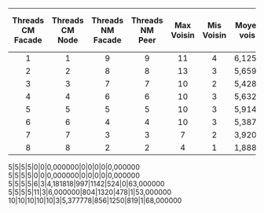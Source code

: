 Threads CM Facade|Threads CM Node|Threads NM Facade|Threads NM Peer|Max Voisin|Mis Voisin|Moyenne voisins|Requettes rate|Requette Trouvee (find)|Temps Req max (ms)|Temps Req min (ms)|Temps moyen (ms)
:---:|:---:|:---:|:---:|:---:|:---:|:---:|:---:|:---:|:---:|:---:|:---:
1|1|9|9|11|4|6,125000|711|1424|1305|1|110,000000
2|2|8|8|13|3|5,659574|788|1319|666|0|76,000000
3|3|7|7|10|2|5,428571|739|1434|398|1|68,000000
4|4|6|6|10|3|5,632653|864|1238|720|0|56,000000
5|5|5|5|10|3|5,914894|775|1384|662|0|64,000000
6|6|4|4|10|3|5,387755|794|1334|841|0|53,000000
7|7|3|3|7|2|3,920000|1108|679|669|0|52,000000
8|8|2|2|4|1|1,888889|448|96|372|0|26,000000

5|5|5|5|0|0|0,000000|0|0|0|0|0,000000
5|5|5|5|0|0|0,000000|0|0|0|0|0,000000
5|5|5|5|6|3|4,181818|997|1142|524|0|63,000000
5|5|5|5|11|3|6,000000|804|1320|478|1|53,000000
10|10|10|10|10|3|5,377778|856|1250|819|1|68,000000

